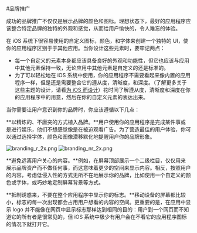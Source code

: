 #品牌推广

成功的品牌推广不仅仅是展示品牌的颜色和图标。理想状态下，最好的应用程序应该整合特定品牌的独特的外观和感觉，从而给用户愉快的，令人难忘的体验。

在 iOS 系统下很容易使用的自定义图标，颜色，和字体来创建一个独特的 UI，使你的应用程序区别于于其他应用。当你设计这些元素时，要牢记两点：

- 每一个自定义的元素本身都应该具备良好的外观和功能性，但它也应该与应用中其他元素保持一致，无论应用中其他元素是自定义的还是标准的。
- 为了可以轻松地在 iOS 系统中使用，你的应用程序不需要看起来像内置的应用程序一样，但是还是需要整合它的遵从度，清晰度，和深度。（了解更多关于这些主题的设计，请看[为 iOS 而设计](designing-for-ios.md)）花时间了解遵从度，清晰度和深度在你的应用程序中的用意，然后在你的自定义元素的表达出来。

当你需要让用户意识到你的品牌时，你应该遵循以下几点：

**以精炼的、不唐突的方式植入品牌。**用户使用你的应用程序是完成某件事或是进行娱乐，他们不想感觉像是在被迫观看广告。为了营造最佳的用户体验，你可以通过选择字体，颜色和图像潜移默化地提醒用户你的品牌形象。

![branding_r_2x.png](/images/branding_r_2x.png)
![branding_nr_2x.png](/images/branding_nr_2x.png)

**避免远离用户关心的内容。**例如，在屏幕顶部展示一个二级栏目，仅仅用来展示品牌资产而不做任何事，而这意味着更少的空间来显示内容。相反，按照用户的内容，考虑低侵入性的方式无所不在地展示你的品牌，比如使用一个自定义的颜色或字体，或巧妙地定制屏幕背景等方式。

**抵制诱惑来，不要在整个应用程序中显示你的标志。**移动设备的屏幕都比较小，标志的每一次出现都会占用用户想看的内容的空间。更重要的是，在应用中显示 logo 并不能像在网页中显示标志那样达到相同的目的：用户到一个网页而不知道它的所有者是很常见的，但 iOS 系统中极少有用户会在不看它的应用程序图标的情况下就打开它。


